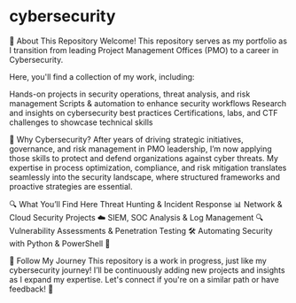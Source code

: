 # cybersecurity
🚀 About This Repository
Welcome! This repository serves as my portfolio as I transition from leading Project Management Offices (PMO) to a career in Cybersecurity. 

Here, you'll find a collection of my work, including:

Hands-on projects in security operations, threat analysis, and risk management
Scripts & automation to enhance security workflows
Research and insights on cybersecurity best practices
Certifications, labs, and CTF challenges to showcase technical skills

🎯 Why Cybersecurity?
After years of driving strategic initiatives, governance, and risk management in PMO leadership, I’m now applying those skills to protect and defend organizations against cyber threats. My expertise in process optimization, compliance, and risk mitigation translates seamlessly into the security landscape, where structured frameworks and proactive strategies are essential.

🔍 What You’ll Find Here
Threat Hunting & Incident Response 📊
Network & Cloud Security Projects ☁️
SIEM, SOC Analysis & Log Management 🔍
Vulnerability Assessments & Penetration Testing 🛠
Automating Security with Python & PowerShell 🐍

🌟 Follow My Journey
This repository is a work in progress, just like my cybersecurity journey! I’ll be continuously adding new projects and insights as I expand my expertise. Let's connect if you're on a similar path or have feedback! 🚀
